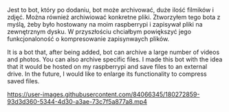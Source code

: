 Jest to bot, który po dodaniu, bot może archivować, duże ilość filmików i zdjęć. Można również archiwiować konkretne pliki. 
Ztworzyłem tego bota z myślą, żeby było hostowany na moim raspberrypi i zapisywał pliki na zewnętrznym dysku. W przyszłościu chciałbym powiększyć 
jego funkcjonaloność o kompresowanie zapisynwaych plików. 

It is a bot that, after being added, bot can archive a large number of videos and photos. You can also archive specific files.
I made this bot with the idea that it would be hosted on my raspberrypi and save files to an external drive. In the future, I would like to enlarge
its functionality to compress saved files.

https://user-images.githubusercontent.com/84066345/180272859-93d3d360-5344-4d30-a3ae-73c7f5a877a8.mp4

